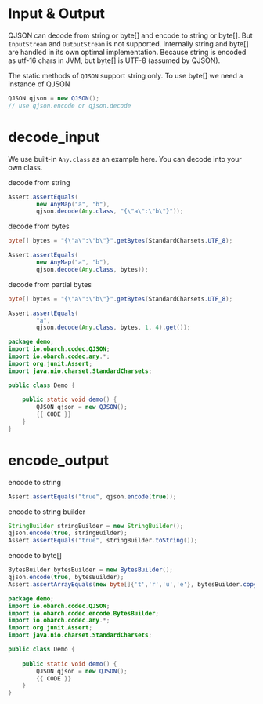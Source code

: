 # Input & Output

QJSON can decode from string or byte[] and encode to string or byte[]. 
But `InputStream` and `OutputStream` is not supported.
Internally string and byte[] are handled in its own optimal implementation.
Because string is encoded as utf-16 chars in JVM, but byte[] is UTF-8 (assumed by QJSON).

The static methods of `QJSON` support string only. To use byte[] we need a instance of QJSON
```java
QJSON qjson = new QJSON();
// use qjson.encode or qjson.decode
```

# decode_input

We use built-in `Any.class` as an example here. You can decode into your own class.

decode from string

```java
Assert.assertEquals(
        new AnyMap("a", "b"), 
        qjson.decode(Any.class, "{\"a\":\"b\"}"));
```

decode from bytes

```java
byte[] bytes = "{\"a\":\"b\"}".getBytes(StandardCharsets.UTF_8);

Assert.assertEquals(
        new AnyMap("a", "b"), 
        qjson.decode(Any.class, bytes));
```

decode from partial bytes

```java
byte[] bytes = "{\"a\":\"b\"}".getBytes(StandardCharsets.UTF_8);

Assert.assertEquals(
        "a", 
        qjson.decode(Any.class, bytes, 1, 4).get());
```

<hide>

```java
package demo;
import io.obarch.codec.QJSON;
import io.obarch.codec.any.*;
import org.junit.Assert;
import java.nio.charset.StandardCharsets;

public class Demo {
    
    public static void demo() {
        QJSON qjson = new QJSON();
        {{ CODE }}
    }
}
```

</hide>

# encode_output

encode to string

```java
Assert.assertEquals("true", qjson.encode(true));
```

encode to string builder

```java
StringBuilder stringBuilder = new StringBuilder();
qjson.encode(true, stringBuilder);
Assert.assertEquals("true", stringBuilder.toString());
```

encode to byte[]

```java
BytesBuilder bytesBuilder = new BytesBuilder();
qjson.encode(true, bytesBuilder);
Assert.assertArrayEquals(new byte[]{'t','r','u','e'}, bytesBuilder.copyOfBytes());
```

<hide>

```java
package demo;
import io.obarch.codec.QJSON;
import io.obarch.codec.encode.BytesBuilder;
import io.obarch.codec.any.*;
import org.junit.Assert;
import java.nio.charset.StandardCharsets;

public class Demo {
    
    public static void demo() {
        QJSON qjson = new QJSON();
        {{ CODE }}
    }
}
```

</hide>